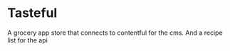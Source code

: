 # Tasteful
A grocery app store that connects to contentful for the cms. And a recipe list for the api
